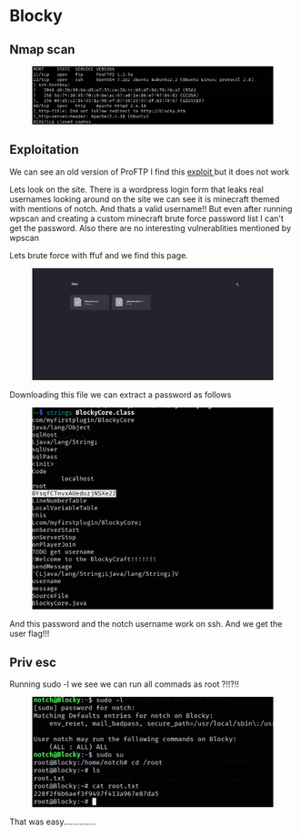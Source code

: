 # Blocky

## Nmap scan

<figure><img src="../.gitbook/assets/image (37).png" alt=""><figcaption></figcaption></figure>

## Exploitation

We can see an old version of ProFTP I find this [exploit ](https://www.exploit-db.com/exploits/49908)but it does not work

Lets look on the site. There is a wordpress login form that leaks real usernames looking around on the site we can see it is minecraft themed with mentions of notch. And thats a valid username!! But even after running wpscan and creating a custom minecraft brute force password list I can't get the password. Also there are no interesting vulnerablities mentioned by wpscan

Lets brute force with ffuf and we find this page.

<figure><img src="../.gitbook/assets/image (38).png" alt=""><figcaption></figcaption></figure>

Downloading this file we can extract a password as follows

<figure><img src="../.gitbook/assets/image (39).png" alt=""><figcaption></figcaption></figure>

And this password and the notch username work on ssh. And we get the user flag!!!

## Priv esc

Running sudo -l we see we can run all commads as root ?!!?!!

<figure><img src="../.gitbook/assets/image (40).png" alt=""><figcaption></figcaption></figure>

That was easy..............
